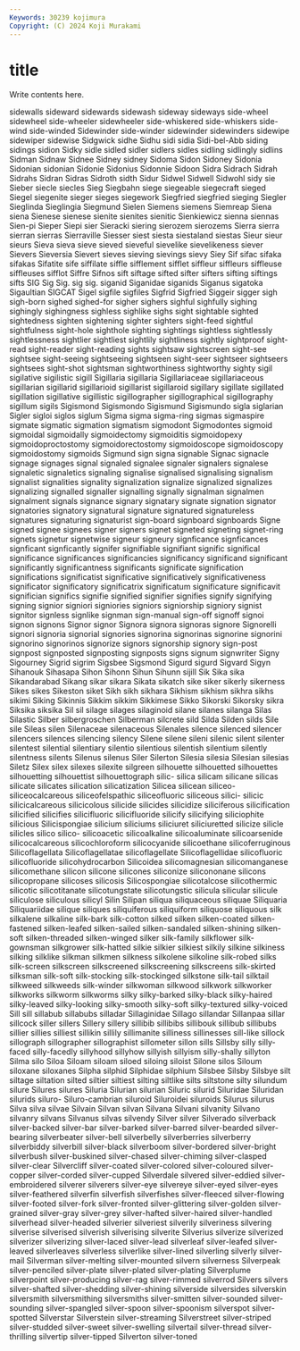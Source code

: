 ```yaml
---
Keywords: 30239 kojimura
Copyright: (C) 2024 Koji Murakami
---
```


# title

Write contents here.



 sidewalls sideward sidewards sidewash sideway
sideways side-wheel sidewheel side-wheeler sidewheeler side-whiskered side-whiskers side-wind side-winded Sidewinder
side-winder sidewinder sidewinders sidewipe sidewiper sidewise Sidgwick sidhe Sidhu sidi
sidia Sidi-bel-Abb siding sidings sidion Sidky sidle sidled sidler sidlers
sidles sidling sidlingly sidlins Sidman Sidnaw Sidnee Sidney sidney Sidoma
Sidon Sidoney Sidonia Sidonian sidonian Sidonie Sidonius Sidonnie Sidoon Sidra
Sidrach Sidrah Sidrahs Sidran Sidras Sidroth sidth Sidur Sidwel Sidwell
Sidwohl sidy sie Sieber siecle siecles Sieg Siegbahn siege siegeable
siegecraft sieged Siegel siegenite sieger sieges siegework Siegfried siegfried sieging
Siegler Sieglinda Sieglingia Siegmund Sielen Siemens siemens Siemreap Siena siena
Sienese sienese sienite sienites sienitic Sienkiewicz sienna siennas Sien-pi Sieper
Siepi sier Sieracki siering sierozem sierozems Sierra sierra sierran sierras
Sierraville Siesser siest siesta siestaland siestas Sieur sieur sieurs Sieva
sieva sieve sieved sieveful sievelike sievelikeness siever Sievers Sieversia Sievert
sieves sieving sievings sievy Siey Sif sifac sifaka sifakas Sifatite
sife siffilate siffle sifflement sifflet siffleur siffleurs siffleuse siffleuses sifflot
Siffre Sifnos sift siftage sifted sifter sifters sifting siftings sifts
SIG Sig Sig. sig sig. siganid Siganidae siganids Siganus sigatoka
Sigaultian SIGCAT Sigel sigfile sigfiles Sigfrid Sigfried Siggeir sigger sigh
sigh-born sighed sighed-for sigher sighers sighful sighfully sighing sighingly sighingness
sighless sighlike sighs sight sightable sighted sightedness sighten sightening sighter
sighters sight-feed sightful sightfulness sight-hole sighthole sighting sightings sightless sightlessly
sightlessness sightlier sightliest sightlily sightliness sightly sightproof sight-read sight-reader sight-reading
sights sightsaw sightscreen sight-see sightsee sight-seeing sightseeing sightseen sight-seer sightseer
sightseers sightsees sight-shot sightsman sightworthiness sightworthy sighty sigil sigilative sigilistic
sigill Sigillaria sigillaria Sigillariaceae sigillariaceous sigillarian sigillarid sigillarioid sigillarist sigillaroid
sigillary sigillate sigillated sigillation sigillative sigillistic sigillographer sigillographical sigillography sigillum
sigils Sigismond Sigismondo Sigismund Sigismundo sigla siglarian Sigler sigloi siglos
siglum Sigma sigma sigma-ring sigmas sigmaspire sigmate sigmatic sigmation sigmatism
sigmodont Sigmodontes sigmoid sigmoidal sigmoidally sigmoidectomy sigmoiditis sigmoidopexy sigmoidoproctostomy sigmoidorectostomy
sigmoidoscope sigmoidoscopy sigmoidostomy sigmoids Sigmund sign signa signable Signac signacle
signage signages signal signaled signalee signaler signalers signalese signaletic signaletics
signaling signalise signalised signalising signalism signalist signalities signality signalization signalize
signalized signalizes signalizing signalled signaller signalling signally signalman signalmen signalment
signals signance signary signatary signate signation signator signatories signatory signatural
signature signatured signatureless signatures signaturing signaturist sign-board signboard signboards Signe
signed signee signees signer signers signet signeted signeting signet-ring signets
signetur signetwise signeur signeury signficance signficances signficant signficantly signifer signifiable
signifiant signific significal significance significances significancies significancy significand significant significantly
significantness significants significate signification significations significatist significative significatively significativeness significator
significatory significatrix significatum significature significavit significian significs signifie signified signifier
signifies signify signifying signing signior signiori signiories signiors signiorship signiory
signist signitor signless signlike signman sign-manual sign-off signoff signoi signon
signons Signor signor Signora signora signoras signore Signorelli signori signoria
signorial signories signorina signorinas signorine signorini signorino signorinos signorize signors
signorship signory sign-post signpost signposted signposting signposts signs signum signwriter
Signy Sigourney Sigrid sigrim Sigsbee Sigsmond Sigurd sigurd Sigvard Sigyn
Sihanouk Sihasapa Sihon Sihonn Sihun Sihunn sijill Sik Sika sika
Sikandarabad Sikang sikar sikara Sikata sikatch sike siker sikerly sikerness
Sikes sikes Sikeston siket Sikh sikh sikhara Sikhism sikhism sikhra
sikhs sikimi Siking Sikinnis Sikkim sikkim Sikkimese Sikko Sikorski Sikorsky
sikra Siksika siksika Sil sil silage silages silaginoid silane silanes
silanga Silas Silastic Silber silbergroschen Silberman silcrete sild Silda Silden
silds Sile sile Sileas silen Silenaceae silenaceous Silenales silence silenced
silencer silencers silences silencing silency Silene silene sileni silenic silent
silenter silentest silential silentiary silentio silentious silentish silentium silently silentness
silents Silenus silenus Siler Silerton Silesia silesia Silesian silesias Siletz
Silex silex silexes silexite silgreen silhouette silhouetted silhouettes silhouetting silhouettist
silhouettograph silic- silica silicam silicane silicas silicate silicates silication silicatization
Silicea silicean siliceo- siliceocalcareous siliceofelspathic siliceofluoric siliceous silici- silicic silicicalcareous
silicicolous silicide silicides silicidize siliciferous silicification silicified silicifies silicifluoric silicifluoride
silicify silicifying siliciophite silicious Silicispongiae silicium siliciums siliciuret siliciuretted silicize
silicle silicles silico silico- silicoacetic silicoalkaline silicoaluminate silicoarsenide silicocalcareous silicochloroform
silicocyanide silicoethane silicoferruginous Silicoflagellata Silicoflagellatae silicoflagellate Silicoflagellidae silicofluoric silicofluoride silicohydrocarbon
Silicoidea silicomagnesian silicomanganese silicomethane silicon silicone silicones siliconize silicononane silicons
silicopropane silicoses silicosis Silicospongiae silicotalcose silicothermic silicotic silicotitanate silicotungstate silicotungstic
silicula silicular silicule siliculose siliculous silicyl Silin Silipan siliqua siliquaceous
siliquae Siliquaria Siliquariidae silique siliques siliquiferous siliquiform siliquose siliquous silk
silkalene silkaline silk-bark silk-cotton silked silken silken-coated silken-fastened silken-leafed silken-sailed
silken-sandaled silken-shining silken-soft silken-threaded silken-winged silker silk-family silkflower silk-gownsman silkgrower
silk-hatted silkie silkier silkiest silkily silkine silkiness silking silklike silkman
silkmen silkness silkolene silkoline silk-robed silks silk-screen silkscreen silkscreened silkscreening
silkscreens silk-skirted silksman silk-soft silk-stocking silk-stockinged silkstone silk-tail silktail silkweed
silkweeds silk-winder silkwoman silkwood silkwork silkworker silkworks silkworm silkworms silky
silky-barked silky-black silky-haired silky-leaved silky-looking silky-smooth silky-soft silky-textured silky-voiced Sill
sill sillabub sillabubs silladar Sillaginidae Sillago sillandar Sillanpaa sillar sillcock
siller sillers Sillery sillery sillibib sillibibs sillibouk sillibub sillibubs sillier
sillies silliest sillikin sillily sillimanite silliness sillinesses sill-like sillock sillograph
sillographer sillographist sillometer sillon sills Sillsby silly silly-faced silly-facedly sillyhood
sillyhow sillyish sillyism silly-shally sillyton Silma silo Siloa Siloam siloam
siloed siloing siloist Silone silos Siloum siloxane siloxanes Silpha silphid
Silphidae silphium Silsbee Silsby Silsbye silt siltage siltation silted siltier
siltiest silting siltlike silts siltstone silty silundum silure Silures silures
Siluria Silurian silurian Siluric silurid Siluridae Siluridan silurids siluro- Siluro-cambrian
siluroid Siluroidei siluroids Silurus silurus Silva silva silvae Silvain Silvan
silvan Silvana Silvani silvanity Silvano silvanry silvans Silvanus silvas silvendy
Silver silver Silverado silverback silver-backed silver-bar silver-barked silver-barred silver-bearded silver-bearing
silverbeater silver-bell silverbelly silverberries silverberry silverbiddy silverbill silver-black silverboom silver-bordered
silver-bright silverbush silver-buskined silver-chased silver-chiming silver-clasped silver-clear Silvercliff silver-coated silver-colored
silver-coloured silver-copper silver-corded silver-cupped Silverdale silvered silver-eddied silver-embroidered silverer silverers
silver-eye silvereye silver-eyed silver-eyes silver-feathered silverfin silverfish silverfishes silver-fleeced silver-flowing
silver-footed silver-fork silver-fronted silver-glittering silver-golden silver-grained silver-gray silver-grey silver-hafted silver-haired
silver-handled silverhead silver-headed silverier silveriest silverily silveriness silvering silverise silverised
silverish silverising silverite Silverius silverize silverized silverizer silverizing silver-laced silver-lead
silverleaf silver-leafed silver-leaved silverleaves silverless silverlike silver-lined silverling silverly silver-mail
Silverman silver-melting silver-mounted silvern silverness Silverpeak silver-penciled silver-plate silver-plated silver-plating
Silverplume silverpoint silver-producing silver-rag silver-rimmed silverrod Silvers silvers silver-shafted silver-shedding
silver-shining silverside silversides silverskin silversmith silversmithing silversmiths silver-smitten silver-sounded silver-sounding
silver-spangled silver-spoon silver-spoonism silverspot silver-spotted Silverstar Silverstein silver-streaming Silverstreet silver-striped
silver-studded silver-sweet silver-swelling silvertail silver-thread silver-thrilling silvertip silver-tipped Silverton silver-toned
